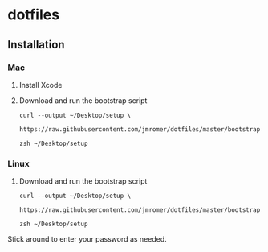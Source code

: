 dotfiles
========

Installation
------------

### Mac

1. Install Xcode
2. Download and run the bootstrap script

   ```shell
   curl --output ~/Desktop/setup \
     https://raw.githubusercontent.com/jmromer/dotfiles/master/bootstrap/mac

   zsh ~/Desktop/setup
   ```

### Linux

1. Download and run the bootstrap script

   ```shell
   curl --output ~/Desktop/setup \
     https://raw.githubusercontent.com/jmromer/dotfiles/master/bootstrap/linux

   zsh ~/Desktop/setup
   ```

Stick around to enter your password as needed.
